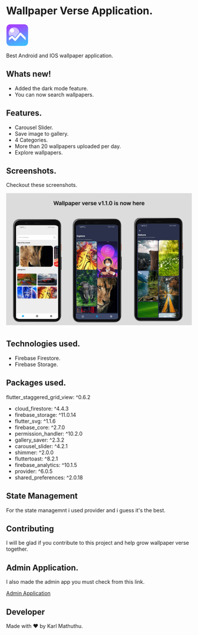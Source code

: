 # Wallpaper Verse Application.

<img src= "assets/app_icon/app_icon.png" height = "60">

Best Android and IOS wallpaper application.


## Whats new!

- Added the dark mode feature.
- You can now search wallpapers.

## Features.

- Carousel Slider.
- Save image to gallery.
- 4 Categories.
- More than 20 wallpapers uploaded per day.
- Explore wallpapers.

## Screenshots.

Checkout these screenshots.

<img src='screenshots/main_screen.jpg'>


## Technologies used.

- Firebase Firestore.
- Firebase Storage.

## Packages used.

 flutter_staggered_grid_view: ^0.6.2
 - cloud_firestore: ^4.4.3
 - firebase_storage: ^11.0.14
 - flutter_svg: ^1.1.6
 - firebase_core: ^2.7.0
 - permission_handler: ^10.2.0
 - gallery_saver: ^2.3.2
 - carousel_slider: ^4.2.1
 - shimmer: ^2.0.0
 - fluttertoast: ^8.2.1
 - firebase_analytics: ^10.1.5
 - provider: ^6.0.5
 - shared_preferences: ^2.0.18


## State Management

For the state managemnt i used provider and i guess it's the best.

## Contributing 

I will be glad if you contribute to this project and help grow wallpaper verse together.

## Admin Application.

I also made the admin app you must check from this link.

[Admin Application](https://github.com/KarlMathuthu/Wallpaper-verse-admin.git)

## Developer

Made with ❤ by Karl Mathuthu.
